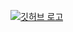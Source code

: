 [![깃허브 로고](https://github.githubassets.com/images/modules/logos_page/GitHub-Mark.png)](https://github.com)
